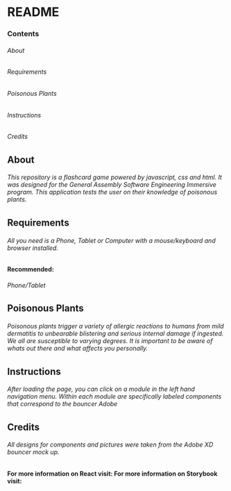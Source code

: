 # README

### Contents

###### About

###### Requirements

###### Poisonous Plants

###### Instructions

###### Credits

## About

###### This repository is a flashcard game powered by javascript, css and html. It was designed for the General Assembly Software Engineering Immersive program. This application tests the user on their knowledge of poisonous plants.

## Requirements

###### All you need is a Phone, Tablet or Computer with a mouse/keyboard and browser installed.

#### Recommended:

###### Phone/Tablet

## Poisonous Plants

###### Poisonous plants trigger a variety of allergic reactions to humans from mild dermatitis to unbearable blistering and serious internal damage if ingested. We all are susceptible to varying degrees. It is important to be aware of whats out there and what affects you personally.

## Instructions

###### After loading the page, you can click on a module in the left hand navigation menu. Within each module are specifically labeled components that correspond to the bouncer Adobe 

## Credits

###### All designs for components and pictures were taken from the Adobe XD bouncer mock up.

#### For more information on React visit: For more information on Storybook visit: 
